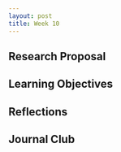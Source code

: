 ```yaml
---
layout: post
title: Week 10
---
```


## Research Proposal 


## Learning Objectives


## Reflections


## Journal Club



